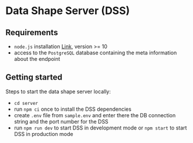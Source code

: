 # Data Shape Server (DSS)

## Requirements

- `node.js` installation [Link](https://nodejs.org/en/), version >= 10
- access to the `PostgreSQL` database containing the meta information about the endpoint

## Getting started

Steps to start the data shape server locally:

- `cd server`
- run `npm ci` once to install the DSS dependencies
- create `.env` file from `sample.env` and enter there the DB connection string and the port number for the DSS
- run `npm run dev` to start DSS in development mode or `npm start` to start DSS in production mode

